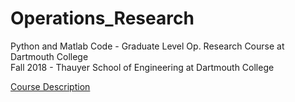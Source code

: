 # Operations_Research

Python and Matlab Code - Graduate Level Op. Research Course at Dartmouth College <br>
Fall 2018 - Thauyer School of Engineering at Dartmouth College <br>

[Course Description](https://engineering.dartmouth.edu/academics/courses/engg103)





